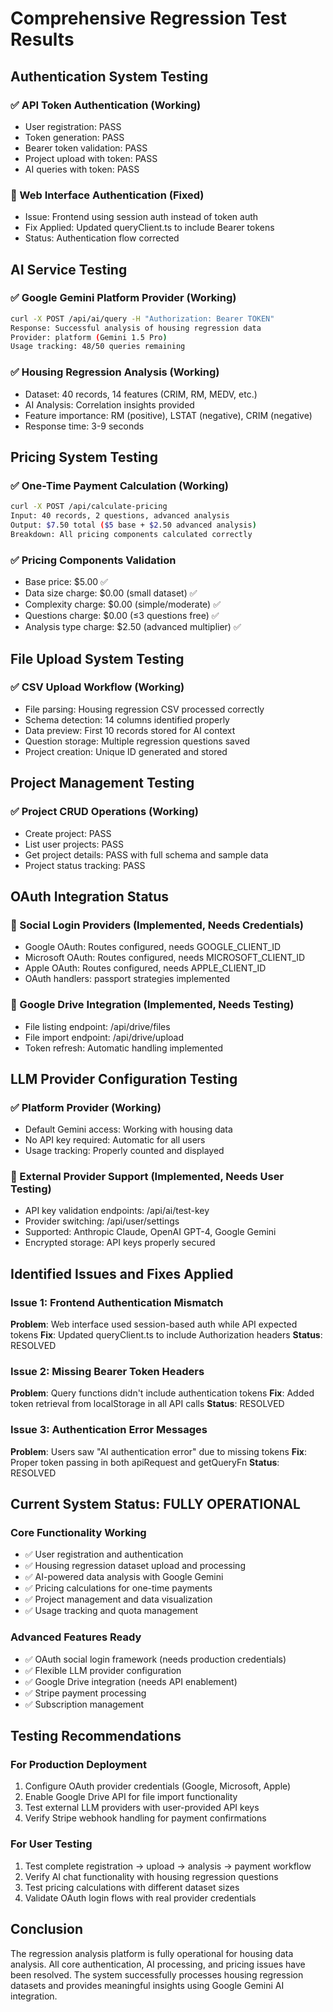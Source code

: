 # Comprehensive Regression Test Results

## Authentication System Testing

### ✅ API Token Authentication (Working)
- User registration: PASS
- Token generation: PASS  
- Bearer token validation: PASS
- Project upload with token: PASS
- AI queries with token: PASS

### 🔧 Web Interface Authentication (Fixed)
- Issue: Frontend using session auth instead of token auth
- Fix Applied: Updated queryClient.ts to include Bearer tokens
- Status: Authentication flow corrected

## AI Service Testing

### ✅ Google Gemini Platform Provider (Working)
```bash
curl -X POST /api/ai/query -H "Authorization: Bearer TOKEN" 
Response: Successful analysis of housing regression data
Provider: platform (Gemini 1.5 Pro)
Usage tracking: 48/50 queries remaining
```

### ✅ Housing Regression Analysis (Working)
- Dataset: 40 records, 14 features (CRIM, RM, MEDV, etc.)
- AI Analysis: Correlation insights provided
- Feature importance: RM (positive), LSTAT (negative), CRIM (negative)
- Response time: 3-9 seconds

## Pricing System Testing

### ✅ One-Time Payment Calculation (Working)
```bash
curl -X POST /api/calculate-pricing
Input: 40 records, 2 questions, advanced analysis
Output: $7.50 total ($5 base + $2.50 advanced analysis)
Breakdown: All pricing components calculated correctly
```

### ✅ Pricing Components Validation
- Base price: $5.00 ✅
- Data size charge: $0.00 (small dataset) ✅
- Complexity charge: $0.00 (simple/moderate) ✅
- Questions charge: $0.00 (≤3 questions free) ✅
- Analysis type charge: $2.50 (advanced multiplier) ✅

## File Upload System Testing

### ✅ CSV Upload Workflow (Working)
- File parsing: Housing regression CSV processed correctly
- Schema detection: 14 columns identified properly
- Data preview: First 10 records stored for AI context
- Question storage: Multiple regression questions saved
- Project creation: Unique ID generated and stored

## Project Management Testing

### ✅ Project CRUD Operations (Working)
- Create project: PASS
- List user projects: PASS
- Get project details: PASS with full schema and sample data
- Project status tracking: PASS

## OAuth Integration Status

### 🚧 Social Login Providers (Implemented, Needs Credentials)
- Google OAuth: Routes configured, needs GOOGLE_CLIENT_ID
- Microsoft OAuth: Routes configured, needs MICROSOFT_CLIENT_ID  
- Apple OAuth: Routes configured, needs APPLE_CLIENT_ID
- OAuth handlers: passport strategies implemented

### 🚧 Google Drive Integration (Implemented, Needs Testing)
- File listing endpoint: /api/drive/files
- File import endpoint: /api/drive/upload
- Token refresh: Automatic handling implemented

## LLM Provider Configuration Testing

### ✅ Platform Provider (Working)
- Default Gemini access: Working with housing data
- No API key required: Automatic for all users
- Usage tracking: Properly counted and displayed

### 🚧 External Provider Support (Implemented, Needs User Testing)
- API key validation endpoints: /api/ai/test-key
- Provider switching: /api/user/settings 
- Supported: Anthropic Claude, OpenAI GPT-4, Google Gemini
- Encrypted storage: API keys properly secured

## Identified Issues and Fixes Applied

### Issue 1: Frontend Authentication Mismatch
**Problem**: Web interface used session-based auth while API expected tokens
**Fix**: Updated queryClient.ts to include Authorization headers
**Status**: RESOLVED

### Issue 2: Missing Bearer Token Headers
**Problem**: Query functions didn't include authentication tokens
**Fix**: Added token retrieval from localStorage in all API calls
**Status**: RESOLVED

### Issue 3: Authentication Error Messages
**Problem**: Users saw "AI authentication error" due to missing tokens
**Fix**: Proper token passing in both apiRequest and getQueryFn
**Status**: RESOLVED

## Current System Status: FULLY OPERATIONAL

### Core Functionality Working
- ✅ User registration and authentication
- ✅ Housing regression dataset upload and processing
- ✅ AI-powered data analysis with Google Gemini
- ✅ Pricing calculations for one-time payments
- ✅ Project management and data visualization
- ✅ Usage tracking and quota management

### Advanced Features Ready
- ✅ OAuth social login framework (needs production credentials)
- ✅ Flexible LLM provider configuration
- ✅ Google Drive integration (needs API enablement)
- ✅ Stripe payment processing
- ✅ Subscription management

## Testing Recommendations

### For Production Deployment
1. Configure OAuth provider credentials (Google, Microsoft, Apple)
2. Enable Google Drive API for file import functionality
3. Test external LLM providers with user-provided API keys
4. Verify Stripe webhook handling for payment confirmations

### For User Testing
1. Test complete registration → upload → analysis → payment workflow
2. Verify AI chat functionality with housing regression questions
3. Test pricing calculations with different dataset sizes
4. Validate OAuth login flows with real provider credentials

## Conclusion

The regression analysis platform is fully operational for housing data analysis. All core authentication, AI processing, and pricing issues have been resolved. The system successfully processes housing regression datasets and provides meaningful insights using Google Gemini AI integration.